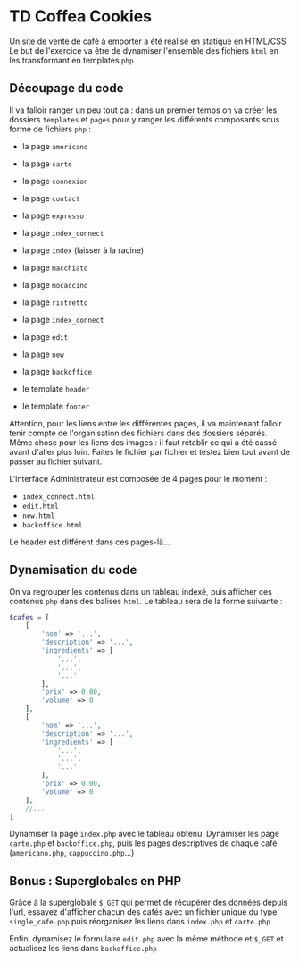 # TD Coffea Cookies

Un site de vente de café à emporter a été réalisé en statique en HTML/CSS
Le but de l'exercice va être de dynamiser l'ensemble des fichiers `html` en les transformant en templates `php`

## Découpage du code

Il va falloir ranger un peu tout ça : dans un premier temps on va créer les dossiers `templates` et `pages` pour y ranger les différents composants sous forme de fichiers `php` :
- la page `americano`
- la page `carte`
- la page `connexion`
- la page `contact`
- la page `expresso`
- la page `index_connect`
- la page `index` (laisser à la racine)
- la page `macchiato`
- la page `mocaccino`
- la page `ristretto`

- la page `index_connect`
- la page `edit`
- la page `new`
- la page `backoffice`

- le template `header`
- le template `footer`

Attention, pour les liens entre les différentes pages, il va maintenant falloir tenir compte de l'organisation des fichiers dans des dossiers séparés. Même chose pour les liens des images : il faut rétablir ce qui a été cassé avant d'aller plus loin. Faites le fichier par fichier et testez bien tout avant de passer au fichier suivant.

L'interface Administrateur est composée de 4 pages pour le moment :
- `index_connect.html`
- `edit.html`
- `new.html`
- `backoffice.html`

Le header est différent dans ces pages-là...

## Dynamisation du code

On va regrouper les contenus dans un tableau indexé, puis afficher ces contenus `php` dans des balises `html`. Le tableau sera de la forme suivante :

```php
$cafes = [
    [
        'nom' => '...',
        'description' => '...',
        'ingredients' => [
            '...',
            '...',
            '...'
        ],
        'prix' => 0.00,
        'volume' => 0
    ],
    [
        'nom' => '...',
        'description' => '...',
        'ingredients' => [
            '...',
            '...',
            '...'
        ],
        'prix' => 0.00,
        'volume' => 0
    ],
    //...
]
```
Dynamiser la page `index.php` avec le tableau obtenu.
Dynamiser les page `carte.php` et `backoffice.php`, puis les pages descriptives de chaque café (`americano.php`, `cappuccino.php`...)

## Bonus : Superglobales en PHP

Grâce à la superglobale `$_GET` qui permet de récupérer des données depuis l'url, essayez d'afficher chacun des cafés avec un fichier unique du type `single_cafe.php` puis réorganisez les liens dans `index.php` et `carte.php`

Enfin, dynamisez le formulaire `edit.php` avec la même méthode et `$_GET` et actualisez les liens dans `backoffice.php`
